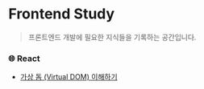 # Frontend Study

> 프론트엔드 개발에 필요한 지식들을 기록하는 공간입니다.

### 🌐 React
- [가상 돔 (Virtual DOM) 이해하기](./react/virtual-dom.md)